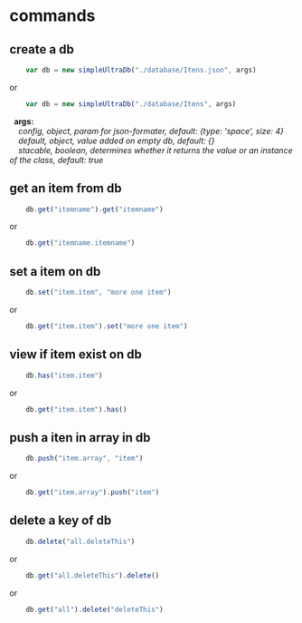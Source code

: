 # commands

## create a db

```js
    var db = new simpleUltraDb("./database/Itens.json", args)
```

or

```js
    var db = new simpleUltraDb("./database/Itens", args)
```

&nbsp;&nbsp;**args:**<br>
&nbsp;&nbsp;&nbsp;&nbsp;_config, object, param for json-formater, default: {type: 'space', size: 4}_<br>
&nbsp;&nbsp;&nbsp;&nbsp;_default, object, value added on empty db, default: {}_<br>
&nbsp;&nbsp;&nbsp;&nbsp;_stacable, boolean, determines whether it returns the value or an instance of the class, default: true_

## get an item from db

```js
    db.get("itemname").get("itemname")
```

or

```js 
    db.get("itemname.itemname")
```

## set a item on db

```js
    db.set("item.item", "more one item")
```

or 

```js
    db.get("item.item").set("more one item")
```

## view if item exist on db

```js
    db.has("item.item")
```

or

```js
    db.get("item.item").has()
```

## push a iten in array in db

```js
    db.push("item.array", "item")
```

or

```js
    db.get("item.array").push("item")
```

## delete a key of db

```js
    db.delete("all.deleteThis")
```

or

```js
    db.get("all.deleteThis").delete()
```

or

```js
    db.get("all").delete("deleteThis")
```
